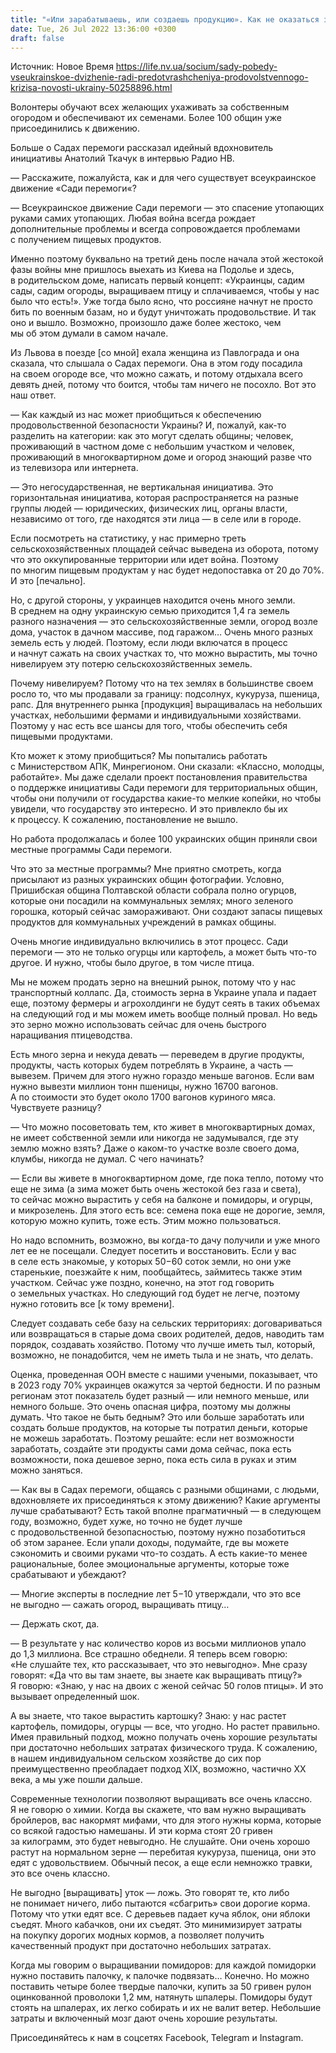 ```yaml
---
title: "«Или зарабатываешь, или создаешь продукцию». Как не оказаться за чертой бедности и преодолевать продовольственный кризис в Украине — интервью с активистом"
date: Tue, 26 Jul 2022 13:36:00 +0300
draft: false
---
```

Источник: Новое Время https://life.nv.ua/socium/sady-pobedy-vseukrainskoe-dvizhenie-radi-predotvrashcheniya-prodovolstvennogo-krizisa-novosti-ukrainy-50258896.html


Волонтеры обучают всех желающих ухаживать за собственным огородом и обеспечивают их семенами. Более 100 общин уже присоединились к движению.

Больше о Садах перемоги рассказал идейный вдохновитель инициативы Анатолий Ткачук в интервью Радио НВ.

— Расскажите, пожалуйста, как и для чего существует всеукраинское движение «Сади перемоги«?

— Всеукраинское движение Сади перемоги — это спасение утопающих руками самих утопающих. Любая война всегда рождает дополнительные проблемы и всегда сопровождается проблемами с получением пищевых продуктов.

Именно поэтому буквально на третий день после начала этой жестокой фазы войны мне пришлось выехать из Киева на Подолье и здесь, в родительском доме, написать первый концепт: «Украинцы, садим сады, садим огороды, выращиваем птицу и сплачиваемся, чтобы у нас было что есть!». Уже тогда было ясно, что россияне начнут не просто бить по военным базам, но и будут уничтожать продовольствие. И так оно и вышло. Возможно, произошло даже более жестоко, чем мы об этом думали в самом начале.

Из Львова в поезде [со мной] ехала женщина из Павлограда и она сказала, что слышала о Садах перемоги. Она в этом году посадила на своем огороде все, что можно сажать, и потому отдыхала всего девять дней, потому что боится, чтобы там ничего не посохло. Вот это наш ответ.

— Как каждый из нас может приобщиться к обеспечению продовольственной безопасности Украины? И, пожалуй, как-то разделить на категории: как это могут сделать общины; человек, проживающий в частном доме с небольшим участком и человек, проживающий в многоквартирном доме и огород знающий разве что из телевизора или интернета.

— Это негосударственная, не вертикальная инициатива. Это горизонтальная инициатива, которая распространяется на разные группы людей — юридических, физических лиц, органы власти, независимо от того, где находятся эти лица — в селе или в городе.

Если посмотреть на статистику, у нас примерно треть сельскохозяйственных площадей сейчас выведена из оборота, потому что это оккупированные территории или идет война. Поэтому по многим пищевым продуктам у нас будет недопоставка от 20 до 70%. И это [печально].

Но, с другой стороны, у украинцев находится очень много земли. В среднем на одну украинскую семью приходится 1,4 га земель разного назначения — это сельскохозяйственные земли, огород возле дома, участок в дачном массиве, под гаражом… Очень много разных земель есть у людей. Поэтому, если люди включатся в процесс и начнут сажать на своих участках то, что можно вырастить, мы точно нивелируем эту потерю сельскохозяйственных земель.

Почему нивелируем? Потому что на тех землях в большинстве своем росло то, что мы продавали за границу: подсолнух, кукуруза, пшеница, рапс. Для внутреннего рынка [продукция] выращивалась на небольших участках, небольшими фермами и индивидуальными хозяйствами. Поэтому у нас есть все шансы для того, чтобы обеспечить себя пищевыми продуктами.

Кто может к этому приобщиться? Мы попытались работать с Министерством АПК, Минрегионом. Они сказали: «Классно, молодцы, работайте». Мы даже сделали проект постановления правительства о поддержке инициативы Сади перемоги для территориальных общин, чтобы они получили от государства какие-то мелкие копейки, но чтобы увидели, что государству это интересно. И это привлекло бы их к процессу. К сожалению, постановление не вышло.

Но работа продолжалась и более 100 украинских общин приняли свои местные программы Сади перемоги.

Что это за местные программы? Мне приятно смотреть, когда присылают из разных украинских общин фотографии. Условно, Пришибская община Полтавской области собрала полно огурцов, которые они посадили на коммунальных землях; много зеленого горошка, который сейчас замораживают. Они создают запасы пищевых продуктов для коммунальных учреждений в рамках общины.

Очень многие индивидуально включились в этот процесс. Сади перемоги — это не только огурцы или картофель, а может быть что-то другое. И нужно, чтобы было другое, в том числе птица.

Мы не можем продать зерно на внешний рынок, потому что у нас транспортный коллапс. Да, стоимость зерна в Украине упала и падает еще, поэтому фермеры и агрохолдинги не будут сеять в таких объемах на следующий год и мы можем иметь вообще полный провал. Но ведь это зерно можно использовать сейчас для очень быстрого наращивания птицеводства.

Есть много зерна и некуда девать — переведем в другие продукты, продукты, часть которых будем потреблять в Украине, а часть — вывезем. Причем для этого нужно гораздо меньше вагонов. Если вам нужно вывезти миллион тонн пшеницы, нужно 16700 вагонов. А по стоимости это будет около 1700 вагонов куриного мяса. Чувствуете разницу?

— Что можно посоветовать тем, кто живет в многоквартирных домах, не имеет собственной земли или никогда не задумывался, где эту землю можно взять? Даже о каком-то участке возле своего дома, клумбы, никогда не думал. С чего начинать?

— Если вы живете в многоквартирном доме, где пока тепло, потому что еще не зима (а зима может быть очень жестокой без газа и света), то сейчас можно вырастить у себя на балконе и помидоры, и огурцы, и микрозелень. Для этого есть все: семена пока еще не дорогие, земля, которую можно купить, тоже есть. Этим можно пользоваться.

Но надо вспомнить, возможно, вы когда-то дачу получили и уже много лет ее не посещали. Следует посетить и восстановить. Если у вас в селе есть знакомые, у которых 50−60 соток земли, но они уже старенькие, поезжайте к ним, пообщайтесь, займитесь также этим участком. Сейчас уже поздно, конечно, на этот год говорить о земельных участках. Но следующий год будет не легче, поэтому нужно готовить все [к тому времени].

Следует создавать себе базу на сельских территориях: договариваться или возвращаться в старые дома своих родителей, дедов, наводить там порядок, создавать хозяйство. Потому что лучше иметь тыл, который, возможно, не понадобится, чем не иметь тыла и не знать, что делать.

Оценка, проведенная ООН вместе с нашими учеными, показывает, что в 2023 году 70% украинцев окажутся за чертой бедности. И по разным регионам этот показатель будет разный — или немного меньше, или немного больше. Это очень опасная цифра, поэтому мы должны думать. Что такое не быть бедным? Это или больше заработать или создать больше продуктов, на которые ты потратил деньги, которые не можешь заработать. Поэтому решайте: если нет возможности заработать, создайте эти продукты сами дома сейчас, пока есть возможности, пока дешевое зерно, пока есть сила в руках и этим можно заняться.

— Как вы в Садах перемоги, общаясь с разными общинами, с людьми, вдохновляете их присоединяться к этому движению? Какие аргументы лучше срабатывают? Есть такой вполне прагматичный — в следующем году, возможно, будет хуже, но точно не будет лучше с продовольственной безопасностью, поэтому нужно позаботиться об этом заранее. Если упали доходы, подумайте, где вы можете сэкономить и своими руками что-то создать. А есть какие-то менее рациональные, более эмоциональные аргументы, которые тоже срабатывают и убеждают?

— Многие эксперты в последние лет 5−10 утверждали, что это все не выгодно — сажать огород, выращивать птицу…

— Держать скот, да.

— В результате у нас количество коров из восьми миллионов упало до 1,3 миллиона. Все страшно обеднели. Я теперь всем говорю: «Не слушайте тех, кто рассказывает, что это невыгодно». Мне сразу говорят: «Да что вы там знаете, вы знаете как выращивать птицу?» Я говорю: «Знаю, у нас на двоих с женой сейчас 50 голов птицы». И это вызывает определенный шок.

А вы знаете, что такое вырастить картошку? Знаю: у нас растет картофель, помидоры, огурцы — все, что угодно. Но растет правильно. Имея правильный подход, можно получать очень хорошие результаты при достаточно небольших затратах физического труда. К сожалению, в нашем индивидуальном сельском хозяйстве до сих пор преимущественно преобладает подход XIX, возможно, частично XX века, а мы уже пошли дальше.

Современные технологии позволяют выращивать все очень классно. Я не говорю о химии. Когда вы скажете, что вам нужно выращивать бройлеров, вас накормят мифами, что для этого нужны корма, которые со всякой гадостью намешаны. И эти корма стоят 20 гривен за килограмм, это будет невыгодно. Не слушайте. Они очень хорошо растут на нормальном зерне — перебитая кукуруза, пшеница, они это едят с удовольствием. Обычный песок, а еще если немножко травки, это все очень классно.

Не выгодно [выращивать] уток — ложь. Это говорят те, кто либо не понимает ничего, либо пытаются «сбагрить» свои дорогие корма. Потому что утки едят все. С деревьев падает куча яблок, они яблоки съедят. Много кабачков, они их съедят. Это минимизирует затраты на покупку дорогих модных кормов, а позволяет получить качественный продукт при достаточно небольших затратах.

Когда мы говорим о выращивании помидоров: для каждой помидорки нужно поставить палочку, к палочке подвязать… Конечно. Но можно поставить четыре более твердые палочки, купить за 50 гривен рулон оцинкованной проволоки 1,2 мм, натянуть шпалеры. Помидоры будут стоять на шпалерах, их легко собирать и их не валит ветер. Небольшие затраты и включенный мозг дают очень хорошие результаты.

Присоединяйтесь к нам в соцсетях Facebook, Telegram и Instagram.
